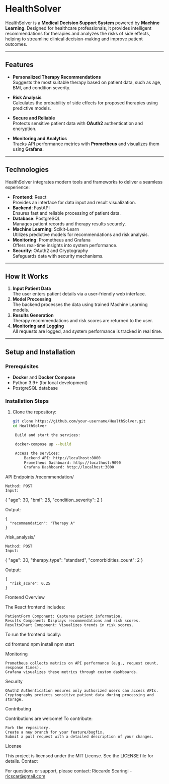 # HealthSolver

HealthSolver is a **Medical Decision Support System** powered by **Machine Learning**. Designed for healthcare professionals, it provides intelligent recommendations for therapies and analyzes the risks of side effects, helping to streamline clinical decision-making and improve patient outcomes.

---

## **Features**
- **Personalized Therapy Recommendations**  
  Suggests the most suitable therapy based on patient data, such as age, BMI, and condition severity.
  
- **Risk Analysis**  
  Calculates the probability of side effects for proposed therapies using predictive models.

- **Secure and Reliable**  
  Protects sensitive patient data with **OAuth2** authentication and encryption.

- **Monitoring and Analytics**  
  Tracks API performance metrics with **Prometheus** and visualizes them using **Grafana**.

---

## **Technologies**
HealthSolver integrates modern tools and frameworks to deliver a seamless experience:
- **Frontend**: React  
  Provides an interface for data input and result visualization.
- **Backend**: FastAPI  
  Ensures fast and reliable processing of patient data.
- **Database**: PostgreSQL  
  Manages patient records and therapy results securely.
- **Machine Learning**: Scikit-Learn  
  Utilizes predictive models for recommendations and risk analysis.
- **Monitoring**: Prometheus and Grafana  
  Offers real-time insights into system performance.
- **Security**: OAuth2 and Cryptography  
  Safeguards data with security mechanisms.

---

## **How It Works**
1. **Input Patient Data**  
   The user enters patient details via a user-friendly web interface.
2. **Model Processing**  
   The backend processes the data using trained Machine Learning models.
3. **Results Generation**  
   Therapy recommendations and risk scores are returned to the user.
4. **Monitoring and Logging**  
   All requests are logged, and system performance is tracked in real time.

---

## **Setup and Installation**

### Prerequisites
- **Docker** and **Docker Compose**
- Python 3.9+ (for local development)
- PostgreSQL database

### Installation Steps
1. Clone the repository:
   ```bash
   git clone https://github.com/your-username/HealthSolver.git
   cd HealthSolver

    Build and start the services:

    docker-compose up --build

    Access the services:
        Backend API: http://localhost:8000
        Prometheus Dashboard: http://localhost:9090
        Grafana Dashboard: http://localhost:3000

API Endpoints
/recommendation/

    Method: POST
    Input:

{
  "age": 30,
  "bmi": 25,
  "condition_severity": 2
}

Output:

    {
      "recommendation": "Therapy A"
    }

/risk_analysis/

    Method: POST
    Input:

{
  "age": 30,
  "therapy_type": "standard",
  "comorbidities_count": 2
}

Output:

    {
      "risk_score": 0.25
    }

Frontend Overview

The React frontend includes:

    PatientForm Component: Captures patient information.
    Results Component: Displays recommendations and risk scores.
    ResultsChart Component: Visualizes trends in risk scores.

To run the frontend locally:

cd frontend
npm install
npm start

Monitoring

    Prometheus collects metrics on API performance (e.g., request count, response times).
    Grafana visualizes these metrics through custom dashboards.

Security

    OAuth2 Authentication ensures only authorized users can access APIs.
    Cryptography protects sensitive patient data during processing and storage.

Contributing

Contributions are welcome! To contribute:

    Fork the repository.
    Create a new branch for your feature/bugfix.
    Submit a pull request with a detailed description of your changes.

License

This project is licensed under the MIT License. See the LICENSE file for details.
Contact

For questions or support, please contact:
Riccardo Scaringi - ricscar@gmail.com
